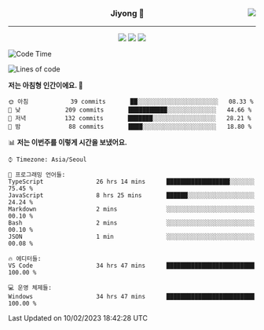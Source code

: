 
<div align="center">
  
  <img align="right" src="https://github-readme-stats.vercel.app/api/top-langs/?username=kkkimjiyong&theme=dracula&hide=Procfile&layout=compact&langs_count=7"/>

  ### Jiyong 🎨
  
  ---
  
  <a href="https://www.notion.so/de89c82b663345278de4489463a81458?v=f059fc8382b84103b52c77918639c252"><img src="https://img.shields.io/badge/Github Projects-000000?style=flat-square&logo=github&logoColor=white"/></a>
  <a href="https://haardy.tistory.com/"><img src="https://img.shields.io/badge/Jiyongstory-3DDC84?style=flat-square&logo=Tistory&logoColor=black"/></a>
  <a href="https://www.notion.so/ffbfc05e864a47d587011873f14e0760"><img src="https://img.shields.io/badge/jjjichive-ffffff?style=flat-square&logo=notion&logoColor=black"/></a>

</div>

  <!--START_SECTION:waka-->
![Code Time](http://img.shields.io/badge/Code%20Time-49%20hrs%208%20mins-blue)

![Lines of code](https://img.shields.io/badge/%EC%A0%80%EB%8A%94%20%EC%97%AC%ED%83%9C%EA%B9%8C%EC%A7%80%20-257%20Thousand%20%EC%A4%84%EC%9D%98%20%EC%BD%94%EB%93%9C%EB%A5%BC%20%EC%9E%91%EC%84%B1%ED%96%88%EC%96%B4%EC%9A%94.-blue)

**저는 아침형 인간이에요. 🐤** 

```text
🌞 아침            39 commits       ██░░░░░░░░░░░░░░░░░░░░░░░   08.33 % 
🌆 낮　           209 commits       ███████████░░░░░░░░░░░░░░   44.66 % 
🌃 저녁           132 commits       ███████░░░░░░░░░░░░░░░░░░   28.21 % 
🌙 밤　            88 commits       ████░░░░░░░░░░░░░░░░░░░░░   18.80 % 

```


📊 **저는 이번주를 이렇게 시간을 보냈어요.** 

```text
⌚︎ Timezone: Asia/Seoul

💬 프로그래밍 언어들: 
TypeScript               26 hrs 14 mins      ██████████████████░░░░░░░   75.45 % 
JavaScript               8 hrs 25 mins       ██████░░░░░░░░░░░░░░░░░░░   24.24 % 
Markdown                 2 mins              ░░░░░░░░░░░░░░░░░░░░░░░░░   00.10 % 
Bash                     2 mins              ░░░░░░░░░░░░░░░░░░░░░░░░░   00.10 % 
JSON                     1 min               ░░░░░░░░░░░░░░░░░░░░░░░░░   00.08 % 

🔥 에디터들: 
VS Code                  34 hrs 47 mins      █████████████████████████   100.00 % 

💻 운영 체제들: 
Windows                  34 hrs 47 mins      █████████████████████████   100.00 % 

```


 Last Updated on 10/02/2023 18:42:28 UTC
<!--END_SECTION:waka-->
